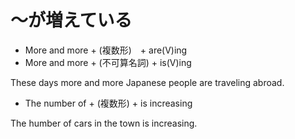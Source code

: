 # 〜が増えている
- More and more + (複数形)　+ are(V)ing
- More and more + (不可算名詞)  + is(V)ing

These days more and more Japanese people are traveling abroad.

- The number of + (複数形) + is increasing

The humber of cars in the town is increasing.

